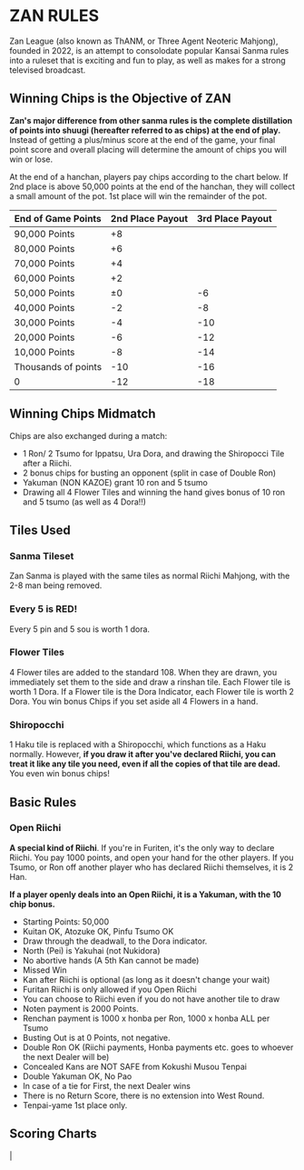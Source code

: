 # ZAN RULES
Zan League (also known as ThANM, or Three Agent Neoteric Mahjong), founded in 2022, is an attempt to consolodate popular Kansai Sanma rules into a ruleset that is exciting and fun to play, as well as makes for a strong televised broadcast.

## Winning Chips is the Objective of ZAN

**Zan's major difference from other sanma rules is the complete distillation of points into shuugi (hereafter referred to as chips) at the end of play.** Instead of getting a plus/minus score at the end of the game, your final point score and overall placing will determine the amount of chips you will win or lose. 

At the end of a hanchan, players pay chips according to the chart below. If 2nd place is above 50,000 points at the end of the hanchan, they will collect a small amount of the pot. 1st place will win the remainder of the pot.


| End of Game Points |2nd Place Payout| 3rd Place Payout|
|----------------------------|------------------------|--------------------|
|90,000 Points| +8 |
|80,000 Points| +6 |
|70,000 Points| +4 |
|60,000 Points| +2 | 
|50,000 Points|±0 | -6
|40,000 Points| -2 | -8
|30,000 Points| -4 | -10
|20,000 Points| -6 | -12
|10,000 Points| -8 | -14
|Thousands of points|-10| -16
|0| -12 | -18

## Winning Chips Midmatch

Chips are also exchanged during a match:  
* 1 Ron/ 2 Tsumo for Ippatsu, Ura Dora, and drawing the Shiropocci Tile after a Riichi.  
* 2 bonus chips for busting an opponent (split in case of Double Ron)  
* Yakuman (NON KAZOE) grant 10 ron and 5 tsumo
* Drawing all 4 Flower Tiles and winning the hand gives bonus of 10 ron and 5 tsumo (as well as 4 Dora!!)

## Tiles Used

### Sanma Tileset
Zan Sanma is played with the same tiles as normal Riichi Mahjong, with the 2-8 man being removed.

### Every 5 is RED!
Every 5 pin and 5 sou is worth 1 dora.  

### Flower Tiles  
4 Flower tiles are added to the standard 108. When they are drawn, you immediately set them to the side and draw a rinshan tile. Each Flower tile is worth 1 Dora. If a Flower tile is the Dora Indicator, each Flower tile is worth 2 Dora. You win bonus Chips if you set aside all 4 Flowers in a hand.



  
### Shiropocchi
1 Haku tile is replaced with a Shiropocchi, which functions as a Haku normally. However, **if you draw it after you've declared Riichi, you can treat it like any tile you need, even if all the copies of that tile are dead.** You even win bonus chips!

## Basic Rules

### Open Riichi
**A special kind of Riichi**. If you're in Furiten, it's the only way to declare Riichi. You pay 1000 points, and open your hand for the other players. If you Tsumo, or Ron off another player who has declared Riichi themselves, it is 2 Han. 

**If a player openly deals into an Open Riichi, it is a Yakuman, with the 10 chip bonus.**

* Starting Points: 50,000 
* Kuitan OK, Atozuke OK, Pinfu Tsumo OK
* Draw through the deadwall, to the Dora indicator.
* North (Pei) is Yakuhai (not Nukidora)
* No abortive hands (A 5th Kan cannot be made)
* Missed Win
* Kan after Riichi is optional (as long as it doesn't change your wait)
* Furitan Riichi is only allowed if you Open Riichi
* You can choose to Riichi even if you do not have another tile to draw
* Noten payment is 2000 Points.
* Renchan payment is 1000 x honba per Ron, 1000 x honba ALL per Tsumo
* Busting Out is at 0 Points, not negative.
* Double Ron OK (Riichi payments, Honba payments etc. goes to whoever the next Dealer will be)
* Concealed Kans are NOT SAFE from Kokushi Musou Tenpai
* Double Yakuman OK, No Pao 
* In case of a tie for First, the next Dealer wins
*  There is no Return Score, there is no extension into West Round.
* Tenpai-yame 1st place only.

## Scoring Charts

|
